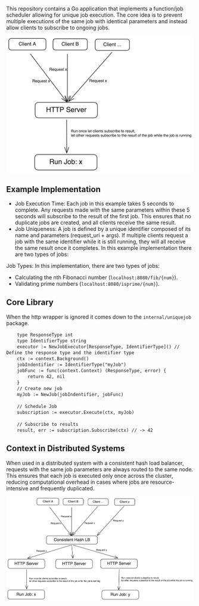 This repository contains a Go application that implements a function/job scheduler allowing for unique job execution. The core idea is to prevent multiple executions of the same job with identical parameters and instead allow clients to subscribe to ongoing jobs.

![Alt text](./images/single.png)

## Example Implementation
- Job Execution Time: Each job in this example takes 5 seconds to complete. Any requests made with the same parameters within these 5 seconds will subscribe to the result of the first job. This ensures that no duplicate jobs are created, and all clients receive the same result.
- Job Uniqueness: A job is defined by a unique identifier composed of its name and parameters (request_uri + args). If multiple clients request a job with the same identifier while it is still running, they will all receive the same result once it completes.
In this example implementation there are two types of jobs:

Job Types: In this implementation, there are two types of jobs:
- Calculating the nth Fibonacci number (`localhost:8080/fib/{num}`).
- Validating prime numbers (`localhost:8080/isprime/{num}`).


## Core Library
When the http wrapper is ignored it comes down to the `internal/uniquejob` package.

```golang
    type ResponseType int
	type IdentifierType string
	executor := NewJobExecutor[ResponseType, IdentifierType]() // Define the response type and the identifier type
	ctx := context.Background()
	jobIndentifier := IdentifierType("myJob")
	jobFunc := func(context.Context) (ResponseType, error) {
		return 42, nil
	}
	// Create new job
	myJob := NewJob(jobIndentifier, jobFunc)

	// Schedule Job
	subscription := executor.Execute(ctx, myJob)

	// Subscribe to results
	result, err := subscription.Subscribe(ctx) // -> 42
```

## Context in Distributed Systems
When used in a distributed system with a consistent hash load balancer, requests with the same job parameters are always routed to the same node.
This ensures that each job is executed only once across the cluster, reducing computational overhead in cases where jobs are resource-intensive and frequently duplicated.

![Alt text](./images/distributed.png)